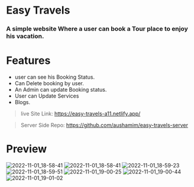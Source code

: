 # Easy Travels

### A simple website Where a user can book a Tour place to enjoy his vacation.

# Features

- user can see his Booking Status.
- Can Delete booking by user.
- An Admin can update Booking status.
- User can Update Services
- Blogs.

> live Site Link: https://easy-travels-a11.netlify.app/

> Server Side Repo: https://github.com/aushamim/easy-travels-server

# Preview
![2022-11-01_18-58-41](https://user-images.githubusercontent.com/79254587/199238367-f8e1e542-e3b9-4b23-9901-b8c6b7c248dc.png)
![2022-11-01_18-58-41](https://user-images.githubusercontent.com/79254587/199238435-3397ebe7-279c-4485-9034-8f6e7d110f7b.png)
![2022-11-01_18-59-23](https://user-images.githubusercontent.com/79254587/199239519-8c2fd9a2-b02c-47a3-84cf-fd786395755c.png)
![2022-11-01_18-59-51](https://user-images.githubusercontent.com/79254587/199240460-02709424-2559-47a1-a5fe-4e20dfccc23e.png)
![2022-11-01_19-00-25](https://user-images.githubusercontent.com/79254587/199241838-7055f97a-3f21-4fe5-af16-e56b03839fa8.png)
![2022-11-01_19-00-44](https://user-images.githubusercontent.com/79254587/199241849-c091780e-1c8d-47ab-b824-67a518d57b05.png)
![2022-11-01_19-01-02](https://user-images.githubusercontent.com/79254587/199241856-6f4b3d44-883a-40d7-9a07-e5d398fbcdc5.png)
